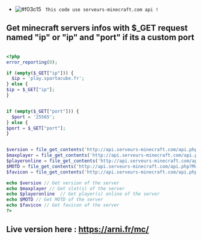 - ![#f03c15](https://via.placeholder.com/15/f03c15/000000?text=+) ` This code use serveurs-minecraft.com api !`


## Get minecraft servers infos with $_GET request named "ip" or "ip" and "port" if its a custom port 


```php

<?php
error_reporting(0);

if (empty($_GET["ip"])) {
  $ip = 'play.spartacube.fr';
} else {
$ip = $_GET["ip"];
}


if (empty($_GET["port"])) {
  $port = '25565';
} else {
$port = $_GET["port"];
}


$version = file_get_contents('http://api.serveurs-minecraft.com/api.php?Version_Ping&ip='.$ip.'&port='.$port.'');
$maxplayer = file_get_contents('http://api.serveurs-minecraft.com/api.php?Joueurs_Maximum_Ping&ip='.$ip.'&port='.$port.'');
$playeronline = file_get_contents('http://api.serveurs-minecraft.com/api.php?Joueurs_En_Ligne_Ping&ip='.$ip.'&port='.$port.'');
$MOTD = file_get_contents('http://api.serveurs-minecraft.com/api.php?Motd_Ping&ip='.$ip.'&port='.$port.'');
$favicon = file_get_contents('http://api.serveurs-minecraft.com/api.php?Favicon_Ping&ip='.$ip.'&port='.$port.'');

echo $version // Get version of the server
echo $maxplayer // Get slot(s) of the server
echo $playeronline  // Get player(s) online of the server
echo $MOTD // Get MOTD of the server
echo $favicon // Get favicon of the server
?>


```

## Live version here : https://arni.fr/mc/

